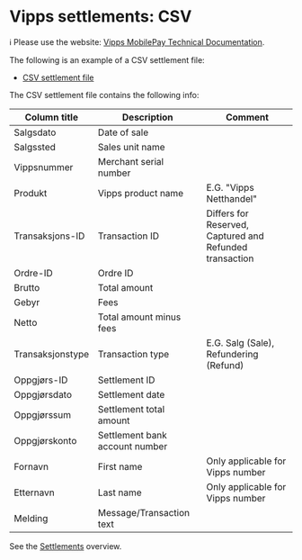 <!-- START_METADATA
---
title: CSV
hide_table_of_contents: true
pagination_next: null
pagination_prev: null
---
END_METADATA -->

# Vipps settlements: CSV

<!-- START_COMMENT -->

ℹ️ Please use the website:
[Vipps MobilePay Technical Documentation](https://developer.vippsmobilepay.com/).

<!-- END_COMMENT -->

The following is an example of a CSV settlement file:

* [CSV settlement file](./settlement-report.csv)

The CSV settlement file contains the following info:

| Column title  | Description | Comment  |
| ------------- | ------------- | ------------- |
| Salgsdato  | Date of sale  |    |
| Salgssted  | Sales unit name   |   |
| Vippsnummer  | Merchant serial number   |   |
| Produkt  | Vipps product name  | E.G. "Vipps Netthandel"  |
| Transaksjons-ID  | Transaction ID  | Differs for Reserved, Captured and Refunded transaction  |
| Ordre-ID  | Ordre ID   |   |
| Brutto  | Total amount  |   |
| Gebyr  | Fees   |   |
| Netto  | Total amount minus fees   |   |
| Transaksjonstype  | Transaction type  | E.G. Salg (Sale), Refundering (Refund)  |
| Oppgjørs-ID  | Settlement ID    |
| Oppgjørsdato  | Settlement date   |
| Oppgjørssum  | Settlement total amount   |
| Oppgjørskonto  | Settlement bank account number   |   |
| Fornavn  | First name  | Only applicable for Vipps number   |
| Etternavn  | Last name  | Only applicable for Vipps number   |
| Melding  | Message/Transaction text  |   |

<!-- START_COMMENT -->

See the [Settlements](..) overview.

<!-- END_COMMENT -->
